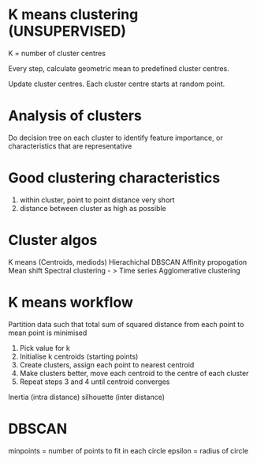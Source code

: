 # K means clustering (UNSUPERVISED)

K = number of cluster centres

Every step, calculate geometric mean to predefined cluster centres.

Update cluster centres. Each cluster centre starts at random point.

# Analysis of clusters

Do decision tree on each cluster to identify feature importance, or characteristics that are representative


# Good clustering characteristics
1. within cluster, point to point distance very short
2. distance between cluster as high as possible

# Cluster algos
K means (Centroids, mediods)
Hierachichal
DBSCAN
Affinity propogation
Mean shift
Spectral clustering - > Time series
Agglomerative clustering

# K means workflow
Partition data such that total sum of squared distance from each point to mean point is minimised

1. Pick value for k
2. Initialise k centroids (starting points)
3. Create clusters, assign each point to nearest centroid
4. Make clusters better, move each centroid to the centre of each cluster
5. Repeat steps 3 and 4 until centroid converges

Inertia (intra distance)
silhouette (inter distance)


# DBSCAN

minpoints = number of points to fit in each circle
epsilon = radius of circle